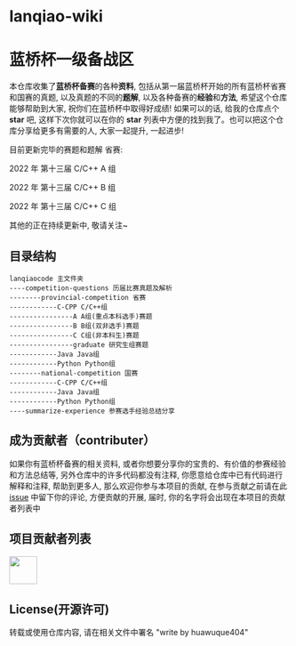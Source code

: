 # lanqiao-wiki

# 蓝桥杯一级备战区

本仓库收集了**蓝桥杯备赛**的各种**资料**, 包括从第一届蓝桥杯开始的所有蓝桥杯省赛和国赛的真题, 以及真题的不同的**题解**, 以及各种备赛的**经验**和**方法**, 希望这个仓库能够帮助到大家, 祝你们在蓝桥杯中取得好成绩! 如果可以的话, 给我的仓库点个 **star** 吧, 这样下次你就可以在你的 **star** 列表中方便的找到我了。也可以把这个仓库分享给更多有需要的人, 大家一起提升, 一起进步!

目前更新完毕的赛题和题解
省赛:

2022 年 第十三届 C/C++ A 组

2022 年 第十三届 C/C++ B 组

2022 年 第十三届 C/C++ C 组

其他的正在持续更新中, 敬请关注~

## 目录结构

```
lanqiaocode 主文件夹
----competition-questions 历届比赛真题及解析
--------provincial-competition 省赛
------------C-CPP C/C++组
----------------A A组(重点本科选手)赛题
----------------B B组(双非选手)赛题
----------------C C组(非本科生)赛题
----------------graduate 研究生组赛题
------------Java Java组
------------Python Python组
--------national-competition 国赛
------------C-CPP C/C++组
------------Java Java组
------------Python Python组
----summarize-experience 参赛选手经验总结分享
```

## 成为贡献者（contributer）

如果你有蓝桥杯备赛的相关资料, 或者你想要分享你的宝贵的、有价值的参赛经验和方法总结等, 另外仓库中的许多代码都没有注释, 你愿意给仓库中已有代码进行解释和注释, 帮助到更多人, 那么欢迎你参与本项目的贡献, 在参与贡献之前请在此 [issue](https://github.com/huawuque404/lanqiao-wiki/issues/1) 中留下你的评论, 方便贡献的开展, 届时, 你的名字将会出现在本项目的贡献者列表中

## 项目贡献者列表

<p align="left">
    <a href="https://github.com/huawuque404/lanqiao-wiki/graphs/contributors">
        <img width="50" src="https://contrib.rocks/image?repo=huawuque404/lanqiao-wiki" />
    </a>
</p>

## License(开源许可)

转载或使用仓库内容, 请在相关文件中署名 "write by huawuque404"